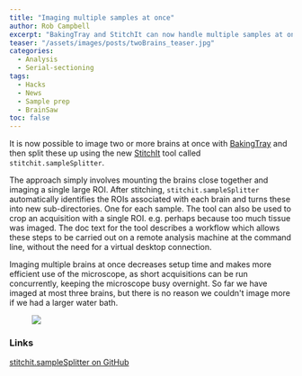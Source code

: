 ```yaml
---
title: "Imaging multiple samples at once"
author: Rob Campbell
excerpt: "BakingTray and StitchIt can now handle multiple samples at once"
teaser: "/assets/images/posts/twoBrains_teaser.jpg"
categories:
  - Analysis
  - Serial-sectioning
tags: 
  - Hacks
  - News
  - Sample prep
  - BrainSaw
toc: false
---
```

 
It is now possible to image two or more brains at once with [BakingTray](https://github.com/SainsburyWellcomeCentre/BakingTray) and then split these up using the new [StitchIt](https://github.com/SainsburyWellcomeCentre/StitchIt) tool called `stitchit.sampleSplitter`. 

The approach simply involves mounting the brains close together and imaging a single large ROI. 
After stitching, `stitchit.sampleSplitter` automatically identifies the ROIs associated with each brain and turns these into new sub-directories. 
One for each sample. 
The tool can also be used to crop an acquisition with a single ROI. e.g. perhaps because too much tissue was imaged. 
The doc text for the tool describes a workflow which allows these steps to be carried out on a remote analysis machine at the command line, without the need for a virtual desktop connection. 

Imaging multiple brains at once decreases setup time and makes more efficient use of the microscope, as short acquisitions can be run concurrently, keeping the microscope busy overnight.
So far we have imaged at most three brains, but there is no reason we couldn't image more if we had a larger water bath. 


<figure>
    <a href="{{ site.baseurl }}/assets/images/posts/twoBrains.png">
        <img src="{{ site.baseurl }}/assets/images/posts/twoBrains.png" >
    </a>
</figure>



### Links
[stitchit.sampleSplitter on GitHub](https://github.com/SainsburyWellcomeCentre/StitchIt/tree/master/code/%2Bstitchit/%40sampleSplitter)
